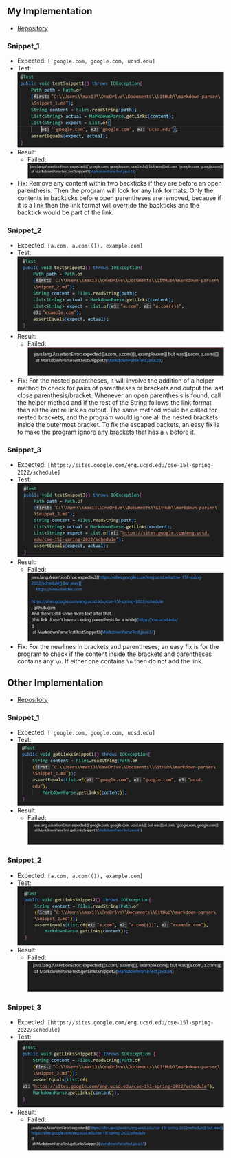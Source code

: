 ## My Implementation
* [Repository](https://github.com/shootingdarts/markdown-parser)
### Snippet_1
* Expected: ```[`google.com, google.com, ucsd.edu]```
* Test: ![](Image/MyTest1.png)
* Result:
  * Failed: ![](Image/MySnippet1.png)
* Fix: Remove any content within two backticks if they are before an open parenthesis. Then the program will look for any link formats. Only the contents in backticks before open parentheses are removed, because if it is a link then the link format will override the backticks and the backtick would be part of the link.

### Snippet_2
* Expected: ```[a.com, a.com(()), example.com]```
* Test: ![](Image/MyTest2.png)
* Result:
  * Failed: ![](Image/MySnippet2.png)
* Fix: For the nested parentheses, it will involve the addition of a helper method to check for pairs of parentheses or brackets and output the last close parenthesis/bracket. Whenever an open parenthesis is found, call the helper method and if the rest of the String follows the link format then all the entire link as output. The same method would be called for nested brackets, and the program would ignore all the nested brackets inside the outermost bracket. To fix the escaped backets, an easy fix is to make the program ignore any brackets that has a `\` before it.

### Snippet_3
* Expected: ```[https://sites.google.com/eng.ucsd.edu/cse-15l-spring-2022/schedule]```
* Test: ![](Image/MyTest3.png)
* Result:
  * Failed: ![](Image/MySnippet3.png)
* Fix: For the newlines in brackets and parentheses, an easy fix is for the program to check if the content inside the brackets and parentheses contains any `\n`. If either one contains `\n` then do not add the link.

## Other Implementation
* [Repository](https://github.com/BellaReal/markdown-parser)
### Snippet_1
* Expected: ```[`google.com, google.com, ucsd.edu]```
* Test: ![](Image/OtherTest1.png)
* Result:
  * Failed: ![](Image/OtherSnippet1.png)

### Snippet_2
* Expected: ```[a.com, a.com(()), example.com]```
* Test: ![](Image/OtherTest2.png)
* Result:
  * Failed: ![](Image/OtherSnippet2.png)

### Snippet_3
* Expected: ```[https://sites.google.com/eng.ucsd.edu/cse-15l-spring-2022/schedule]```
* Test: ![](Image/OtherTest3.png)
* Result:
  * Failed: ![](Image/OtherSnippet3.png)
